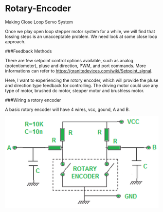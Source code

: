 # Rotary-Encoder
Making Close Loop Servo System

Once we play open loop stepper motor system for a while, we will find that lossing steps is an unacceptable problem. We need look at some close loop approach. 

###Feedback Methods

There are few setpoint control options available, such as analog (potentiometer), pluse and direction, PWM, and port commands. More informations can refer to https://granitedevices.com/wiki/Setpoint_signal.

Here, I want to experiencing the rotory encoder, which will provide the pluse and direction type feedback for controlling. The driving motor could use any type of motor, brushed dc motor, stepper motor and brushless motor. 

###Wiring a rotory encoder

A basic rotory encoder will have 4 wires, vcc, gound, A and B. 
<p align="center">
 <img src="./rotary-encoder-arduino-wiring.png" width="800">
</p>
